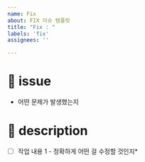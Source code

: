 ```yaml
---
name: Fix 
about: FIX 이슈 템플릿
title: "Fix : "
labels: 'fix'
assignees: ''

---
```


# 🐛 issue

* 어떤 문제가 발생했는지

# 📝 description

- [ ] 작업 내용 1 - 정확하게 어떤 걸 수정할 것인지*
